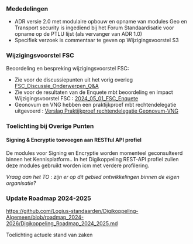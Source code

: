 
### Mededelingen

- ADR versie 2.0 met modulaire opbouw en opname van modules Geo en Transport security is ingediend bij het Forum Standaardisatie voor opname op de PTLU lijst (als vervanger van ADR 1.0)
- Specifiek verzoek is commentaar te geven op Wijzigingsvoorstel S3

### Wijzigingsvoorstel FSC
Beoordeling en bespreking wijzigingsvoorstel FSC:
* Zie voor de discussiepunten uit het vorig overleg [FSC_Discussie_Onderwerpen_Q&A](https://github.com/Logius-standaarden/Overleg/blob/main/Digikoppeling/2024-05-29/Wijzigingsvoorstel_FSC/FSC_Discussie_Onderwerpen_Q%26A.md)
* Zie voor de resultaten van de Enquete mbt beoordeling en impact Wijzigingsvoorstel FSC : [2024_05_01_FSC_Enquete](https://github.com/Logius-standaarden/Overleg/blob/main/Digikoppeling/2024-05-29/Wijzigingsvoorstel_FSC/2024_05_01_FSC_Enquete.md)
* Geonovum en VNG hebben een praktijkproef mbt rechtendelegatie uitgevoerd : [Verslag Praktijkproef rechtendelegatie Geonovum-VNG](https://github.com/Logius-standaarden/Overleg/blob/main/Digikoppeling/2024-05-29/Rapport%20praktijkproef%20rechtendelegatieV3.pdf)

### Toelichting bij Overige Punten

#### Signing & Encryptie toevoegen aan RESTful API profiel 

De modules voor Signing en Encryptie worden momenteel geconsulteerd binnen het Kennisplatform..
In het Digikoppeling REST-API profiel zullen deze modules gebruikt worden icm met verdere profilering. 

_Vraag aan het TO : zijn er op dit gebied ontwikkelingen binnen de eigen organisatie?_


### Update Roadmap 2024-2025 
https://github.com/Logius-standaarden/Digikoppeling-Algemeen/blob/roadmap_2024-2026/Digikoppeling_Roadmap_2024_2025.md

Toelichting actuele stand van zaken 
